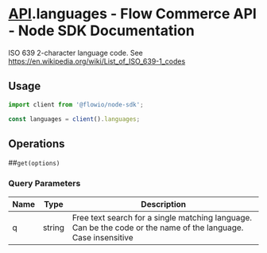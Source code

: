 # [API](README.md).languages - Flow Commerce API - Node SDK Documentation

ISO 639 2-character language code. See https://en.wikipedia.org/wiki/List_of_ISO_639-1_codes

## Usage

```JavaScript
import client from '@flowio/node-sdk';

const languages = client().languages;
```

## Operations

##`get(options)`


### Query Parameters

| Name  | Type | Description |
| ---- | ---- | ---- |
| q | string | Free text search for a single matching language. Can be the code or the name of the language. Case insensitive |

